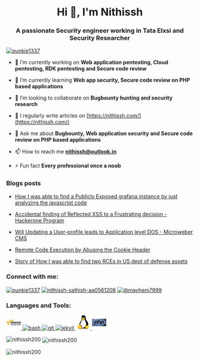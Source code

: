 <h1 align="center">Hi 👋, I'm Nithissh</h1>
<h3 align="center">A passionate Security engineer working in Tata Elxsi and Security Researcher</h3>

<p align="left"> <a href="https://twitter.com/punkie1337" target="blank"><img src="https://img.shields.io/twitter/follow/punkie1337?logo=twitter&style=for-the-badge" alt="punkie1337" /></a> </p>

- 🔭 I’m currently working on **Web application pentesting, Cloud pentesting, RDK pentesting and Secure code review**

- 🌱 I’m currently learning **Web app security, Secure code review on PHP based applications**

- 👯 I’m looking to collaborate on **Bugbounty hunting and security research**

- 📝 I regularly write articles on [https://nithissh.com/](https://nithissh.com/)

- 💬 Ask me about **Bugbounty, Web application security and Secure code review on PHP based applications**

- 📫 How to reach me **nithissh@outlook.in**

- ⚡ Fun fact **Every professional once a noob**

### Blogs posts

- [ How I was able to find a Publicly Exposed grafana instance by just analyzing the javascript code ](https://nithissh.com/posts/How-I-was-able-to-find-a-publicly-exposed-by-analyzing-their-javascript-code-lark/)

- [ Accidental finding of Reflected XSS to a Frustrating decision - Hackerone Program ](https://nithissh.com/posts/Accidental-Finding-of-Reflected-XSS-to-a-Frustrating-decision-Hackerone-Program/)

- [ Will Updating a User-profile leads to Application level DOS - Microweber CMS ](https://nithissh.com/posts/Will-Updating-a-User-profile-leads-to-Application-level-DOS-Microweber-CMS/)

- [ Remote Code Execution by Abusing the Cookie Header ](https://nithissh.com/posts/Remote-Code-Execution-by-Abusing-the-cookie-Header/)

- [ Story of How I was able to find two RCEs in US dept of defense assets ](https://nithissh.com/posts/story-of-how-i-was-able-to-find-two-rces-in-us-dept-of-defense-assets/)

<h3 align="left">Connect with me:</h3>
<p align="left">
<a href="https://twitter.com/punkie1337" target="blank"><img align="center" src="https://raw.githubusercontent.com/rahuldkjain/github-profile-readme-generator/master/src/images/icons/Social/twitter.svg" alt="punkie1337" height="30" width="40" /></a>
<a href="https://linkedin.com/in/nithissh-sathish-aa0561208" target="blank"><img align="center" src="https://raw.githubusercontent.com/rahuldkjain/github-profile-readme-generator/master/src/images/icons/Social/linked-in-alt.svg" alt="nithissh-sathish-aa0561208" height="30" width="40" /></a>
<a href="https://medium.com/@mayhem7999" target="blank"><img align="center" src="https://raw.githubusercontent.com/rahuldkjain/github-profile-readme-generator/master/src/images/icons/Social/medium.svg" alt="@mayhem7999" height="30" width="40" /></a>
</p>

<h3 align="left">Languages and Tools:</h3>
<p align="left"> <a href="https://aws.amazon.com" target="_blank" rel="noreferrer"> <img src="https://raw.githubusercontent.com/devicons/devicon/master/icons/amazonwebservices/amazonwebservices-original-wordmark.svg" alt="aws" width="40" height="40"/> </a> <a href="https://www.gnu.org/software/bash/" target="_blank" rel="noreferrer"> <img src="https://www.vectorlogo.zone/logos/gnu_bash/gnu_bash-icon.svg" alt="bash" width="40" height="40"/> </a> <a href="https://git-scm.com/" target="_blank" rel="noreferrer"> <img src="https://www.vectorlogo.zone/logos/git-scm/git-scm-icon.svg" alt="git" width="40" height="40"/> </a> <a href="https://jekyllrb.com/" target="_blank" rel="noreferrer"> <img src="https://www.vectorlogo.zone/logos/jekyllrb/jekyllrb-icon.svg" alt="jekyll" width="40" height="40"/> </a> <a href="https://www.linux.org/" target="_blank" rel="noreferrer"> <img src="https://raw.githubusercontent.com/devicons/devicon/master/icons/linux/linux-original.svg" alt="linux" width="40" height="40"/> </a> <a href="https://www.php.net" target="_blank" rel="noreferrer"> <img src="https://raw.githubusercontent.com/devicons/devicon/master/icons/php/php-original.svg" alt="php" width="40" height="40"/> </a> </p>

<p><img align="left" src="https://github-readme-stats.vercel.app/api/top-langs?username=nithissh200&show_icons=true&locale=en&layout=compact" alt="nithissh200" /></p>

<p>&nbsp;<img align="center" src="https://github-readme-stats.vercel.app/api?username=nithissh200&show_icons=true&locale=en" alt="nithissh200" /></p>

<p><img align="center" src="https://github-readme-streak-stats.herokuapp.com/?user=nithissh200&" alt="nithissh200" /></p>
